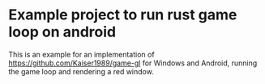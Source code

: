 # Example project to run rust game loop on android
This is an example for an implementation of https://github.com/Kaiser1989/game-gl for Windows and Android, running the game loop and rendering a red window.
